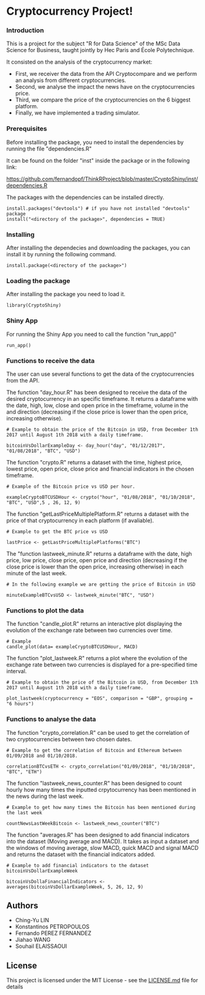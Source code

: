 # Cryptocurrency Project!

### Introduction

This is a project for the subject "R for Data Science" of the MSc Data Science for Business, taught jointly by Hec Paris and École Polytechnique.

It consisted on the analysis of the cryptocurrency market:

* First, we receiver the data from the API Cryptocompare and we perform an analysis from different cryptocurrencies.
* Second, we analyse the impact the news have on the cryptocurrencies price.
* Third, we compare the price of the cryptocurrencies on the 6 biggest platform.
* Finally, we have implemented a trading simulator.

### Prerequisites

Before installing the package, you need to install the dependencies by running the file "dependencies.R"

It can be found on the folder "inst" inside the package or in the following link:

https://github.com/fernandopf/ThinkRProject/blob/master/CryptoShiny/inst/dependencies.R

The packages with the dependencies can be installed directly.
```
install.packages("devtools") # if you have not installed "devtools" package
install("<directory of the package>", dependencies = TRUE)

```

### Installing

After installing the dependecies and downloading the packages, you can install it by running the following command.

```
install.package(<directory of the package>")

```

### Loading the package

After installing the package you need to load it.

```
library(CryptoShiny)

```

### Shiny App

For running the Shiny App you need to call the function "run_app()"
```
run_app()
```

### Functions to receive the data

The user can use several functions to get the data of the cryptocurrencies from the API.

The function "day_hour.R" has been designed to receive the data of the desired cryptocurrency in an specific timeframe. It returns a dataframe with the date, high, low, close and open price in the timeframe, volume in the and direction (decreasing if the close price is lower than the open price, increasing otherwise).

```
# Example to obtain the price of the Bitcoin in USD, from December 1th 2017 until August 1th 2018 with a daily timeframe.

bitcoinVsDollarExampleDay <- day_hour("day", "01/12/2017", "01/08/2018", "BTC", "USD")
```

The function "crypto.R" returns a dataset with the time, highest price, lowest price, open price, close price and financial indicators in the chosen timeframe.

```
# Example of the Bitcoin price vs USD per hour.

exampleCryptoBTCUSDHour <- crypto("hour", "01/08/2018", "01/10/2018", "BTC", "USD",5 , 26, 12, 9)
```

The function "getLastPriceMultiplePlatform.R" returns a dataset with the price of that cryptocurrency in each platform (if avaliable).

```
# Example to get the BTC price vs USD

lastPrice <- getLastPriceMultiplePlatforms("BTC")
```

The "function lastweek_minute.R" returns a dataframe with the date, high price, low price, close price, open price and direction (decreasing if the close price is lower than the open price, increasing otherwise) in each minute of the last week. 

```
# In the following example we are getting the price of Bitcoin in USD

minuteExampleBTCvsUSD <- lastweek_minute("BTC", "USD")

```

### Functions to plot the data

The function "candle_plot.R" returns an interactive plot displaying the evolution of the exchange rate between two currencies over time.

```
# Example
candle_plot(data= exampleCryptoBTCUSDHour, MACD)
```

The function "plot_lastweek.R" returns a plot where the evolution of the exchange rate between two currencies is displayed for a pre-specified time interval.

```
# Example to obtain the price of the Bitcoin in USD, from December 1th 2017 until August 1th 2018 with a daily timeframe.

plot_lastweek(cryptocurrency = "EOS", comparison = "GBP", grouping = "6 hours")
```

### Functions to analyse the data

The function "crypto_correlation.R" can be used to get the correlation of two cryptocurrencies between two chosen dates.

```
# Example to get the correlation of Bitcoin and Ethereum between 01/09/2018 and 01/10/2018.

correlationBTCvsETH <- crypto_correlation("01/09/2018", "01/10/2018", "BTC", "ETH")
```

The function "lastweek_news_counter.R" has been designed to count hourly how many times the inputted crpytocurrency has been mentioned in the news during the last week.

```
# Example to get how many times the Bitcoin has been mentioned during the last week

countNewsLastWeekBitcoin <- lastweek_news_counter("BTC")
```

The function "averages.R" has been designed to add financial indicators into the dataset (Moving average and MACD). It takes as input a dataset and the windows of moving average, slow MACD, quick MACD and signal MACD and returns the dataset with the financial indicators added.

```
# Example to add financial indicators to the dataset bitcoinVsDollarExampleWeek

bitcoinVsDollaFinancialIndicators <- averages(bitcoinVsDollarExampleWeek, 5, 26, 12, 9)
```

## Authors

* Ching-Yu LIN
* Konstantinos PETROPOULOS
* Fernando PEREZ FERNANDEZ
* Jiahao WANG
* Souhail ELAISSAOUI

## License

This project is licensed under the MIT License - see the [LICENSE.md](LICENSE.md) file for details

